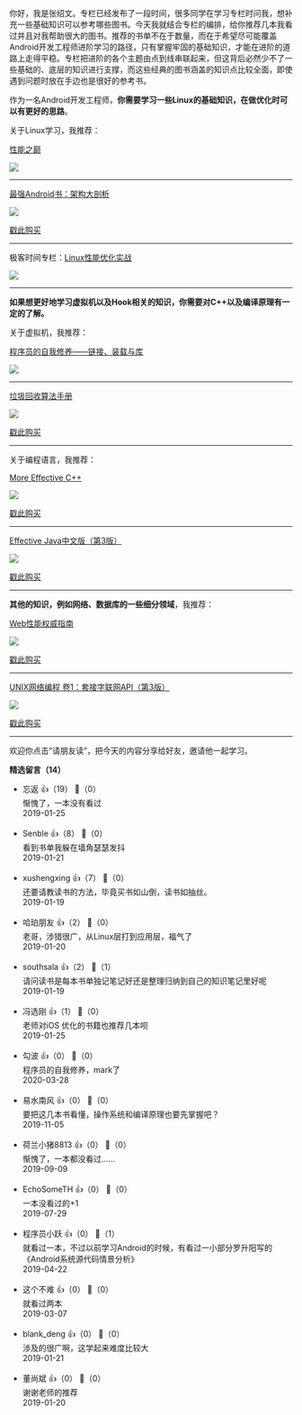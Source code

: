 你好，我是张绍文。专栏已经发布了一段时间，很多同学在学习专栏时问我，想补充一些基础知识可以参考哪些图书。今天我就结合专栏的编排，给你推荐几本我看过并且对我帮助很大的图书。推荐的书单不在于数量，而在于希望尽可能覆盖Android开发工程师进阶学习的路径，只有掌握牢固的基础知识，才能在进阶的道路上走得平稳。专栏把进阶的各个主题由点到线串联起来，但这背后必然少不了一些基础的、底层的知识进行支撑，而这些经典的图书涵盖的知识点比较全面，即使遇到问题时放在手边也是很好的参考书。

作为一名Android开发工程师，**你需要学习一些Linux的基础知识，在做优化时可以有更好的思路**。

关于Linux学习，我推荐：

[性能之巅](http://book.douban.com/subject/26586598/)

![](https://static001.geekbang.org/resource/image/8e/c6/8ec07931571ae33ebb5a6bb20413b8c6.jpg?wh=300%2A380)

* * *

[最强Android书：架构大剖析](http://book.douban.com/subject/30269276/)

![](https://static001.geekbang.org/resource/image/ec/96/ecc84b4e2b57c9b8d5e55272be96ae96.jpg?wh=300%2A381)

[戳此购买](time://mall?url=http%3A%2F%2Fh5.youzan.com%2Fv2%2Fgoods%2F2flgejhhjglnc)

* * *

极客时间专栏：[Linux性能优化实战](http://time.geekbang.org/column/140)

![](https://static001.geekbang.org/resource/image/ac/10/ac02636b1a77d5054417834415142910.jpg?wh=808%2A400)

* * *

**如果想更好地学习虚拟机以及Hook相关的知识，你需要对C++以及编译原理有一定的了解。**

关于虚拟机，我推荐：

[程序员的自我修养——链接、装载与库](http://book.douban.com/subject/3652388)

![](https://static001.geekbang.org/resource/image/f0/60/f0fc8f0a7aa65294eb7d4e0a9f48b060.jpg?wh=300%2A392)

* * *

[垃圾回收算法手册](http://book.douban.com/subject/26740958)

![](https://static001.geekbang.org/resource/image/f4/c3/f4ad8a0321234fc8542928f13229a9c3.jpg?wh=300%2A423)

[戳此购买](time://mall?url=http%3A%2F%2Fh5.youzan.com%2Fv2%2Fgoods%2F2xf8slfumbdtk)

* * *

关于编程语言，我推荐：

[More Effective C++](http://book.douban.com/subject/5908727/)

![](https://static001.geekbang.org/resource/image/f1/ed/f1588f6fe795cffd9d950e5bd19c72ed.jpg?wh=300%2A369)

[戳此购买](time://mall?url=http%3A%2F%2Fh5.youzan.com%2Fv2%2Fgoods%2F2fmqzr7s3bvpk)

* * *

[Effective Java中文版（第3版）](http://book.douban.com/subject/30412517)

![](https://static001.geekbang.org/resource/image/98/c4/98e179358d72d90fd21abbf874265bc4.jpg?wh=300%2A450)

[戳此购买](time://mall?url=http%3A%2F%2Fh5.youzan.com%2Fv2%2Fgoods%2F3nffgcb3e14u0)

* * *

**其他的知识，例如网络、数据库的一些细分领域**，我推荐：

[Web性能权威指南](http://book.douban.com/subject/25856314/)

![](https://static001.geekbang.org/resource/image/62/1b/627c821d0a7fd6b227eff8a89043be1b.jpg?wh=300%2A390)

[戳此购买](time://mall?url=http%3A%2F%2Fh5.youzan.com%2Fv2%2Fgoods%2F3nswzsiy1lro8)

* * *

[UNIX网络编程 卷1：套接字联网API（第3版）](http://book.douban.com/subject/26434583/)

![](https://static001.geekbang.org/resource/image/a1/a0/a18c1e1cf972046ef87044b9e8275aa0.jpg?wh=300%2A421)

[戳此购买](time://mall?url=http%3A%2F%2Fh5.youzan.com%2Fv2%2Fgoods%2F27cl3htdrxi48)

* * *

欢迎你点击“请朋友读”，把今天的内容分享给好友，邀请他一起学习。
<div><strong>精选留言（14）</strong></div><ul>
<li><span>忘返</span> 👍（19） 💬（0）<div>惭愧了，一本没有看过</div>2019-01-25</li><br/><li><span>Senble</span> 👍（8） 💬（0）<div>看到书单我躲在墙角瑟瑟发抖</div>2019-01-21</li><br/><li><span>xushengxing</span> 👍（7） 💬（0）<div>还要请教读书的方法，毕竟买书如山倒，读书如抽丝。</div>2019-01-19</li><br/><li><span>哈珀朋友</span> 👍（2） 💬（0）<div>老哥，涉猎很广，从Linux层打到应用层，福气了</div>2019-01-20</li><br/><li><span>southsala</span> 👍（2） 💬（1）<div>请问读书是每本书单独记笔记好还是整理归纳到自己的知识笔记里好呢</div>2019-01-19</li><br/><li><span>冯选刚</span> 👍（1） 💬（0）<div>老师对iOS 优化的书籍也推荐几本呗</div>2019-01-25</li><br/><li><span>勾波</span> 👍（0） 💬（0）<div>程序员的自我修养，mark了</div>2020-03-28</li><br/><li><span>易水南风</span> 👍（0） 💬（0）<div>要把这几本书看懂，操作系统和编译原理也要先掌握吧？</div>2019-11-05</li><br/><li><span>荷兰小猪8813</span> 👍（0） 💬（0）<div>惭愧了，一本都没看过……</div>2019-09-09</li><br/><li><span>EchoSomeTH</span> 👍（0） 💬（0）<div>一本没看过的+1</div>2019-07-29</li><br/><li><span>程序员小跃</span> 👍（0） 💬（1）<div>就看过一本，不过以前学习Android的时候，有看过一小部分罗升阳写的《Android系统源代码情景分析》</div>2019-04-22</li><br/><li><span>这个不难</span> 👍（0） 💬（0）<div>就看过两本</div>2019-03-07</li><br/><li><span>blank_deng</span> 👍（0） 💬（0）<div>涉及的很广啊，这学起来难度比较大</div>2019-01-21</li><br/><li><span>董尚斌</span> 👍（0） 💬（0）<div>谢谢老师的推荐</div>2019-01-20</li><br/>
</ul>
